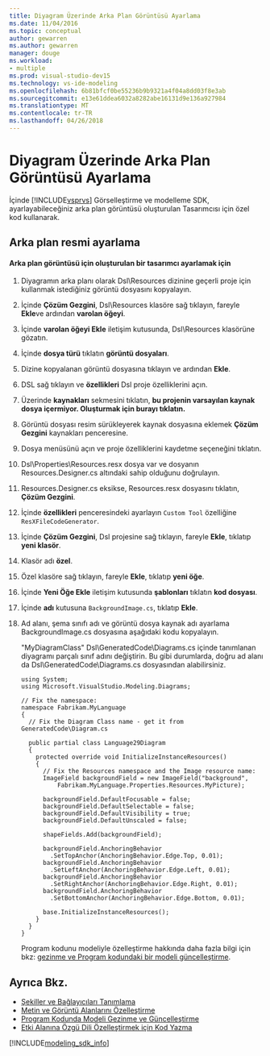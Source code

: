 ```yaml
---
title: Diyagram Üzerinde Arka Plan Görüntüsü Ayarlama
ms.date: 11/04/2016
ms.topic: conceptual
author: gewarren
ms.author: gewarren
manager: douge
ms.workload:
- multiple
ms.prod: visual-studio-dev15
ms.technology: vs-ide-modeling
ms.openlocfilehash: 6b81bfcf0be55236b9b9321a4f04a8dd03f8e3ab
ms.sourcegitcommit: e13e61ddea6032a8282abe16131d9e136a927984
ms.translationtype: MT
ms.contentlocale: tr-TR
ms.lasthandoff: 04/26/2018
---
```

# <a name="setting-a-background-image-on-a-diagram"></a>Diyagram Üzerinde Arka Plan Görüntüsü Ayarlama
İçinde [!INCLUDE[vsprvs](../code-quality/includes/vsprvs_md.md)] Görselleştirme ve modelleme SDK, ayarlayabileceğiniz arka plan görüntüsü oluşturulan Tasarımcısı için özel kod kullanarak.

## <a name="setting-the-background-image"></a>Arka plan resmi ayarlama

#### <a name="to-set-a-background-image-for-a-generated-designer"></a>Arka plan görüntüsü için oluşturulan bir tasarımcı ayarlamak için

1.  Diyagramın arka planı olarak Dsl\Resources dizinine geçerli proje için kullanmak istediğiniz görüntü dosyasını kopyalayın.

2.  İçinde **Çözüm Gezgini**, Dsl\Resources klasöre sağ tıklayın, fareyle **Ekle**ve ardından **varolan öğeyi**.

3.  İçinde **varolan öğeyi Ekle** iletişim kutusunda, Dsl\Resources klasörüne gözatın.

4.  İçinde **dosya türü** tıklatın **görüntü dosyaları**.

5.  Dizine kopyalanan görüntü dosyasına tıklayın ve ardından **Ekle**.

6.  DSL sağ tıklayın ve **özellikleri** Dsl proje özelliklerini açın.

7.  Üzerinde **kaynakları** sekmesini tıklatın, **bu projenin varsayılan kaynak dosya içermiyor. Oluşturmak için burayı tıklatın.**

8.  Görüntü dosyası resim sürükleyerek kaynak dosyasına eklemek **Çözüm Gezgini** kaynakları penceresine.

9. Dosya menüsünü açın ve proje özelliklerini kaydetme seçeneğini tıklatın.

10. Dsl\Properties\Resources.resx dosya var ve dosyanın Resources.Designer.cs altındaki sahip olduğunu doğrulayın.

11. Resources.Designer.cs eksikse, Resources.resx dosyasını tıklatın, **Çözüm Gezgini**.

12. İçinde **özellikleri** penceresindeki ayarlayın `Custom Tool` özelliğine `ResXFileCodeGenerator`.

13. İçinde **Çözüm Gezgini**, Dsl projesine sağ tıklayın, fareyle **Ekle**, tıklatıp **yeni klasör**.

14. Klasör adı **özel**.

15. Özel klasöre sağ tıklayın, fareyle **Ekle**, tıklatıp **yeni öğe**.

16. İçinde **Yeni Öğe Ekle** iletişim kutusunda **şablonları** tıklatın **kod dosyası**.

17. İçinde **adı** kutusuna `BackgroundImage.cs`, tıklatıp **Ekle**.

18. Ad alanı, şema sınıfı adı ve görüntü dosya kaynak adı ayarlama BackgroundImage.cs dosyasına aşağıdaki kodu kopyalayın.

     "MyDiagramClass" Dsl\GeneratedCode\Diagrams.cs içinde tanımlanan diyagramı parçalı sınıf adını değiştirin. Bu gibi durumlarda, doğru ad alanı da Dsl\GeneratedCode\Diagrams.cs dosyasından alabilirsiniz.

    ```
    using System;
    using Microsoft.VisualStudio.Modeling.Diagrams;

    // Fix the namespace:
    namespace Fabrikam.MyLanguage
    {
      // Fix the Diagram Class name - get it from GeneratedCode\Diagram.cs

      public partial class Language29Diagram
      {
        protected override void InitializeInstanceResources()
        {
          // Fix the Resources namespace and the Image resource name:
          ImageField backgroundField = new ImageField("background",
              Fabrikam.MyLanguage.Properties.Resources.MyPicture);

          backgroundField.DefaultFocusable = false;
          backgroundField.DefaultSelectable = false;
          backgroundField.DefaultVisibility = true;
          backgroundField.DefaultUnscaled = false;

          shapeFields.Add(backgroundField);

          backgroundField.AnchoringBehavior
            .SetTopAnchor(AnchoringBehavior.Edge.Top, 0.01);
          backgroundField.AnchoringBehavior
            .SetLeftAnchor(AnchoringBehavior.Edge.Left, 0.01);
          backgroundField.AnchoringBehavior
            .SetRightAnchor(AnchoringBehavior.Edge.Right, 0.01);
          backgroundField.AnchoringBehavior
            .SetBottomAnchor(AnchoringBehavior.Edge.Bottom, 0.01);

          base.InitializeInstanceResources();
        }
      }
    }
    ```

     Program kodunu modeliyle özelleştirme hakkında daha fazla bilgi için bkz: [gezinme ve Program kodundaki bir modeli güncelleştirme](../modeling/navigating-and-updating-a-model-in-program-code.md).

## <a name="see-also"></a>Ayrıca Bkz.

- [Şekiller ve Bağlayıcıları Tanımlama](../modeling/defining-shapes-and-connectors.md)
- [Metin ve Görüntü Alanlarını Özelleştirme](../modeling/customizing-text-and-image-fields.md)
- [Program Kodunda Modeli Gezinme ve Güncelleştirme](../modeling/navigating-and-updating-a-model-in-program-code.md)
- [Etki Alanına Özgü Dili Özelleştirmek için Kod Yazma](../modeling/writing-code-to-customise-a-domain-specific-language.md)

[!INCLUDE[modeling_sdk_info](includes/modeling_sdk_info.md)]

